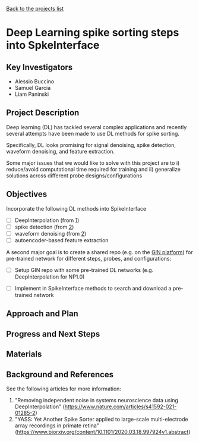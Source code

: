 [Back to the projects list](../../)

<!-- For information on how to write GitHub .md files see https://guides.github.com/features/mastering-markdown/ -->

# Deep Learning spike sorting steps into SpkeInterface

## Key Investigators

- Alessio Buccino
- Samuel Garcia
- Liam Paninski
<!-- - Investigator 1 (Affiliation)-->
<!-- - Investigator 2 (Affiliation)-->

## Project Description

Deep learning (DL) has tackled several complex applications and recently several attempts have been made to use DL 
methods for spike sorting.

Specifically, DL looks promising for signal denoising, spike detection, waveform denoising, and feature extraction.

Some major issues that we would like to solve with this project are to i) reduce/avoid computational time required for 
training and ii) generalize solutions across different probe designs/configurations


## Objectives

Incorporate the following DL methods into SpikeInterface
* [ ] DeepInterpolation (from [1][1])
* [ ] spike detection (from [2][2])
* [ ] waveform denoising (from [2][2])
* [ ] autoencoder-based feature extraction

A second major goal is to create a shared repo (e.g. on the [GIN platform](https://gin.g-node.org/)) for pre-trained 
network for different steps, probes, and configurations:
* [ ] Setup GIN repo with some pre-trained DL networks (e.g. DeepInterpolation for NP1.0)
* [ ] Implement in SpikeInterface methods to search and download a pre-trained network


## Approach and Plan

<!-- 1. Describe the steps of your planned approach to reach the objectives.-->
<!-- 1. ... -->
<!-- 1. ... -->

## Progress and Next Steps

<!--Populate this section as you are making progress before/during/after the hackathon-->
<!--Describe the progress you have made on the project,e.g., which objectives you have achieved and how.-->
<!--Describe the next steps you are planing to take to complete the project.-->

## Materials

<!--If available add links to the materials relevant to the project, e.g., the code generated for the project or data used-->
<!--If available add pictures and links to videos that demonstrate what has been accomplished.-->
<!--![Description of picture](Example2.jpg)-->

## Background and References

See the following articles for more information:

1. "Removing independent noise in systems neuroscience data using DeepInterpolation" (https://www.nature.com/articles/s41592-021-01285-2)
2. "YASS: Yet Another Spike Sorter applied to large-scale multi-electrode array recordings in primate retina" (https://www.biorxiv.org/content/10.1101/2020.03.18.997924v1.abstract)

[1]: https://www.nature.com/articles/s41592-021-01285-2 "Removing independent noise in systems neuroscience data using DeepInterpolation"
[2]: https://www.biorxiv.org/content/10.1101/2020.03.18.997924v1.abstract "YASS: Yet Another Spike Sorter applied to large-scale multi-electrode array recordings in primate retina"


<!--Use this space for information that may help people better understand your project, like links to papers, source code, or data ,e.g:-->
<!-- - Source code: https://github.com/YourUser/YourRepository -->
<!-- - Documentation: https://link.to.docs -->
<!-- - Test data: https://link.to.test.data -->

